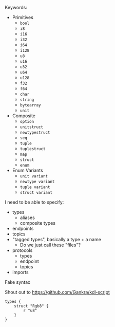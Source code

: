 Keywords:

* Primitives
    * `bool`
    * `i8`
    * `i16`
    * `i32`
    * `i64`
    * `i128`
    * `u8`
    * `u16`
    * `u32`
    * `u64`
    * `u128`
    * `f32`
    * `f64`
    * `char`
    * `string`
    * `bytearray`
    * `unit`
* Composite
    * `option`
    * `unitstruct`
    * `newtypestruct`
    * `seq`
    * `tuple`
    * `tuplestruct`
    * `map`
    * `struct`
    * `enum`
* Enum Variants
    * `unit variant`
    * `newtype variant`
    * `tuple variant`
    * `struct variant`

I need to be able to specify:

* types
    * aliases
    * composite types
* endpoints
* topics
* "tagged types", basically a type + a name
    * Do we just call these "files"?
* protocols
    * types
    * endpoint
    * topics
* imports

Fake syntax

Shout out to https://github.com/Gankra/kdl-script

```kdl
types {
    struct "Rgb8" {
        r "u8"
    }
}
```
